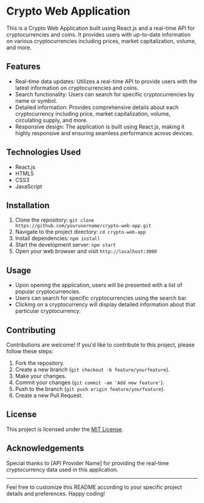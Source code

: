 # Crypto Web Application

This is a Crypto Web Application built using React.js and a real-time API for cryptocurrencies and coins. It provides users with up-to-date information on various cryptocurrencies including prices, market capitalization, volume, and more.

## Features

- Real-time data updates: Utilizes a real-time API to provide users with the latest information on cryptocurrencies and coins.
- Search functionality: Users can search for specific cryptocurrencies by name or symbol.
- Detailed information: Provides comprehensive details about each cryptocurrency including price, market capitalization, volume, circulating supply, and more.
- Responsive design: The application is built using React.js, making it highly responsive and ensuring seamless performance across devices.

## Technologies Used

- React.js
- HTML5
- CSS3
- JavaScript

## Installation

1. Clone the repository: `git clone https://github.com/yourusername/crypto-web-app.git`
2. Navigate to the project directory: `cd crypto-web-app`
3. Install dependencies: `npm install`
4. Start the development server: `npm start`
5. Open your web browser and visit `http://localhost:3000`

## Usage

- Upon opening the application, users will be presented with a list of popular cryptocurrencies.
- Users can search for specific cryptocurrencies using the search bar.
- Clicking on a cryptocurrency will display detailed information about that particular cryptocurrency.

## Contributing

Contributions are welcome! If you'd like to contribute to this project, please follow these steps:

1. Fork the repository.
2. Create a new branch (`git checkout -b feature/yourfeature`).
3. Make your changes.
4. Commit your changes (`git commit -am 'Add new feature'`).
5. Push to the branch (`git push origin feature/yourfeature`).
6. Create a new Pull Request.

## License

This project is licensed under the [MIT License](LICENSE).

## Acknowledgements

Special thanks to [API Provider Name] for providing the real-time cryptocurrency data used in this application.

---

Feel free to customize this README according to your specific project details and preferences. Happy coding!
